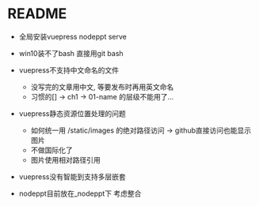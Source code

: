 # README

- 全局安装vuepress nodeppt serve
- win10装不了bash 直接用git bash
- vuepress不支持中文命名的文件 
    - 没写完的文章用中文, 等要发布时再用英文命名
    - 习惯的[] -> ch1 -> 01-name 的层级不能用了...
    
- vuepress静态资源位置处理的问题

    - 如何统一用 /static/images 的绝对路径访问 -> github直接访问也能显示图片
    - 不做国际化了
    - 图片使用相对路径引用

- vuepress没有智能到支持多层嵌套    
    
- nodeppt目前放在_nodeppt下 考虑整合    
